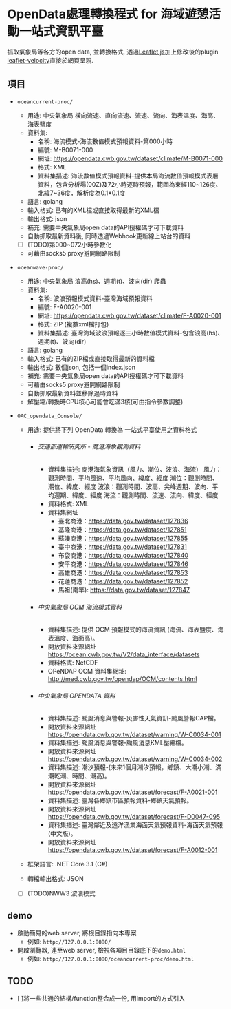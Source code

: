 # OpenData處理轉換程式 for 海域遊憩活動一站式資訊平臺
抓取氣象局等各方的open data, 並轉換格式, 透過[Leaflet.js](https://leafletjs.com/)加上修改後的plugin [leaflet-velocity](https://github.com/cs8425/leaflet-velocity)直接於網頁呈現.


## 項目

* `oceancurrent-proc/`
	* 用途: 中央氣象局 橫向流速、直向流速、流速、流向、海表溫度、海高、海表鹽度
	* 資料集:
		* 名稱: 海流模式-海流數值模式預報資料-第000小時
		* 編號: M-B0071-000
		* 網址: https://opendata.cwb.gov.tw/dataset/climate/M-B0071-000
		* 格式: XML
		* 資料集描述: 海流數值模式預報資料-提供本局海流數值預報模式表層資料，包含分析場(00Z)及72小時逐時預報，範圍為東經110~126度、北緯7~36度，解析度為0.1*0.1度
	* 語言: golang
	* 輸入格式: 已有的XML檔或直接取得最新的XML檔
	* 輸出格式: json
	* 補充: 需要中央氣象局open data的API授權碼才可下載資料
	* 自動抓取最新資料後, 同時透過Webhook更新線上站台的資料
	* [ ] (TODO)第000~072小時參數化
	* 可藉由socks5 proxy避開網路限制

* `oceanwave-proc/`
	* 用途: 中央氣象局 浪高(hs)、週期(t)、波向(dir) 爬蟲
	* 資料集:
		* 名稱: 波浪預報模式資料-臺灣海域預報資料
		* 編號: F-A0020-001
		* 網址: https://opendata.cwb.gov.tw/dataset/climate/F-A0020-001
		* 格式: ZIP (複數xml檔打包)
		* 資料集描述: 臺灣海域波浪預報逐三小時數值模式資料-包含浪高(hs)、週期(t)、波向(dir)
	* 語言: golang
	* 輸入格式: 已有的ZIP檔或直接取得最新的資料檔
	* 輸出格式: 數個json, 包括一個index.json
	* 補充: 需要中央氣象局open data的API授權碼才可下載資料
	* 可藉由socks5 proxy避開網路限制
	* 自動抓取最新資料並移除過時資料
	* 解壓縮/轉換時CPU核心可能會吃滿3核(可由指令參數調整)
	
* `OAC_opendata_Console/`
	* 用途: 提供將下列 OpenData 轉換為 一站式平臺使用之資料格式
		* ######  交通部運輸研究所 - 商港海象觀測資料
            * 資料集描述: 商港海氣象資訊（風力、潮位、波浪、海流） 風力：觀測時間、平均風速、平均風向、緯度、經度 潮位：觀測時間、潮位、緯度、經度 波浪：觀測時間、波高、尖峰週期、波向、平均週期、緯度、經度 海流：觀測時間、流速、流向、緯度、經度
            * 資料格式: XML
            * 資料集網址
                * 臺北商港：https://data.gov.tw/dataset/127836
                * 基隆商港：https://data.gov.tw/dataset/127851
                * 蘇澳商港：https://data.gov.tw/dataset/127855
                * 臺中商港：https://data.gov.tw/dataset/127831
                * 布袋商港：https://data.gov.tw/dataset/127840
                * 安平商港：https://data.gov.tw/dataset/127846
                * 高雄商港：https://data.gov.tw/dataset/127853
                * 花蓮商港：https://data.gov.tw/dataset/127852
                * 馬祖(南竿): https://data.gov.tw/dataset/127847

    	* ######  中央氣象局  OCM 海流模式資料
            * 資料集描述: 提供 OCM 預報模式的海流資訊 (海流、海表鹽度、海表溫度、海面高)。
            * 開放資料來源網址 https://ocean.cwb.gov.tw/V2/data_interface/datasets
    		* 資料格式: NetCDF
            * OPeNDAP OCM 資料集網址: http://med.cwb.gov.tw/opendap/OCM/contents.html

    	* ######  中央氣象局  OPENDATA 資料
            * 資料集描述: 颱風消息與警報-災害性天氣資訊-颱風警報CAP檔。
            * 開放資料來源網址 https://opendata.cwb.gov.tw/dataset/warning/W-C0034-001
            * 資料集描述: 颱風消息與警報-颱風消息KML壓縮檔。
            * 開放資料來源網址 https://opendata.cwb.gov.tw/dataset/warning/W-C0034-002
            * 資料集描述: 潮汐預報-(未來1個月潮汐預報，鄉鎮、大潮小潮、滿潮乾潮、時間、潮高)。
            * 開放資料來源網址 https://opendata.cwb.gov.tw/dataset/forecast/F-A0021-001
    		* 資料集描述: 臺灣各鄉鎮市區預報資料-鄉鎮天氣預報。
            * 開放資料來源網址 https://opendata.cwb.gov.tw/dataset/forecast/F-D0047-095 
            * 資料集描述: 臺灣鄰近及遠洋漁業海面天氣預報資料-海面天氣預報(中文版)。
            * 開放資料來源網址 https://opendata.cwb.gov.tw/dataset/forecast/F-A0012-001

	* 框架語言: .NET Core 3.1 (C#)
	* 轉檔輸出格式:  JSON
	* [ ] (TODO)NWW3 波浪模式

## demo

* 啟動簡易的web server, 將根目錄指向本專案
	* 例如: `http://127.0.0.1:8080/`
* 開啟瀏覽器, 連至web server, 檢視各項目目錄底下的`demo.html`
	* 例如: `http://127.0.0.1:8080/oceancurrent-proc/demo.html`

## TODO

* [ ]將一些共通的結構/function整合成一份, 用import的方式引入


